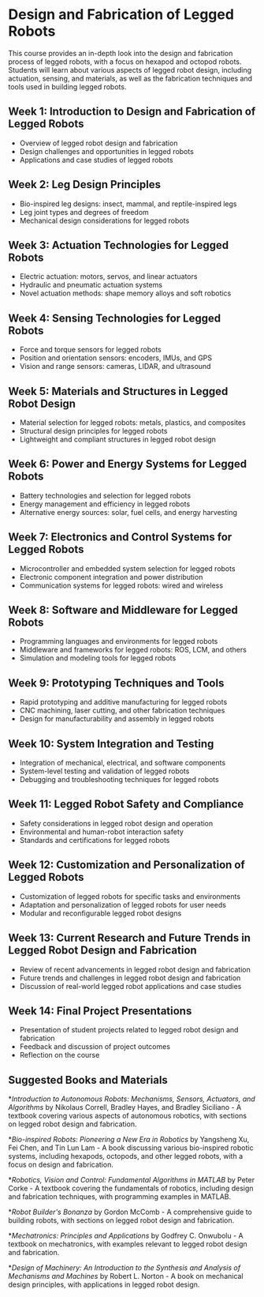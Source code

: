 # Design and Fabrication of Legged Robots

This course provides an in-depth look into the design and fabrication
process of legged robots, with a focus on hexapod and octopod
robots. Students will learn about various aspects of legged robot
design, including actuation, sensing, and materials, as well as the
fabrication techniques and tools used in building legged robots.

## Week 1: Introduction to Design and Fabrication of Legged Robots

*    Overview of legged robot design and fabrication
*    Design challenges and opportunities in legged robots
*    Applications and case studies of legged robots

## Week 2: Leg Design Principles

*    Bio-inspired leg designs: insect, mammal, and reptile-inspired legs
*    Leg joint types and degrees of freedom
*    Mechanical design considerations for legged robots

## Week 3: Actuation Technologies for Legged Robots

*    Electric actuation: motors, servos, and linear actuators
*    Hydraulic and pneumatic actuation systems
*    Novel actuation methods: shape memory alloys and soft robotics

## Week 4: Sensing Technologies for Legged Robots

*    Force and torque sensors for legged robots
*    Position and orientation sensors: encoders, IMUs, and GPS
*    Vision and range sensors: cameras, LIDAR, and ultrasound

## Week 5: Materials and Structures in Legged Robot Design

*    Material selection for legged robots: metals, plastics, and composites
*    Structural design principles for legged robots
*    Lightweight and compliant structures in legged robot design

## Week 6: Power and Energy Systems for Legged Robots

*    Battery technologies and selection for legged robots
*    Energy management and efficiency in legged robots
*    Alternative energy sources: solar, fuel cells, and energy harvesting

## Week 7: Electronics and Control Systems for Legged Robots

*    Microcontroller and embedded system selection for legged robots
*    Electronic component integration and power distribution
*    Communication systems for legged robots: wired and wireless

## Week 8: Software and Middleware for Legged Robots

*    Programming languages and environments for legged robots
*    Middleware and frameworks for legged robots: ROS, LCM, and others
*    Simulation and modeling tools for legged robots

## Week 9: Prototyping Techniques and Tools

*    Rapid prototyping and additive manufacturing for legged robots
*    CNC machining, laser cutting, and other fabrication techniques
*    Design for manufacturability and assembly in legged robots

## Week 10: System Integration and Testing

*    Integration of mechanical, electrical, and software components
*    System-level testing and validation of legged robots
*    Debugging and troubleshooting techniques for legged robots

## Week 11: Legged Robot Safety and Compliance

*    Safety considerations in legged robot design and operation
*    Environmental and human-robot interaction safety
*    Standards and certifications for legged robots

## Week 12: Customization and Personalization of Legged Robots

*    Customization of legged robots for specific tasks and environments
*    Adaptation and personalization of legged robots for user needs
*    Modular and reconfigurable legged robot designs

## Week 13: Current Research and Future Trends in Legged Robot Design and Fabrication

*    Review of recent advancements in legged robot design and fabrication
*    Future trends and challenges in legged robot design and fabrication
*    Discussion of real-world legged robot applications and case studies

## Week 14: Final Project Presentations

*    Presentation of student projects related to legged robot design and fabrication
*    Feedback and discussion of project outcomes
*    Reflection on the course

## Suggested Books and Materials

*_Introduction to Autonomous Robots: Mechanisms, Sensors, Actuators,
and Algorithms_ by Nikolaus Correll, Bradley Hayes, and Bradley
Siciliano - A textbook covering various aspects of autonomous
robotics, with sections on legged robot design and fabrication.

*_Bio-inspired Robots: Pioneering a New Era in Robotics_ by Yangsheng
Xu, Fei Chen, and Tin Lun Lam - A book discussing various bio-inspired
robotic systems, including hexapods, octopods, and other legged
robots, with a focus on design and fabrication.

*_Robotics, Vision and Control: Fundamental Algorithms in MATLAB_ by
Peter Corke - A textbook covering the fundamentals of robotics,
including design and fabrication techniques, with programming examples
in MATLAB.

*_Robot Builder's Bonanza_ by Gordon McComb - A comprehensive guide to
building robots, with sections on legged robot design and fabrication.

*_Mechatronics: Principles and Applications_ by Godfrey C. Onwubolu -
A textbook on mechatronics, with examples relevant to legged robot
design and fabrication.

*_Design of Machinery: An Introduction to the Synthesis and Analysis
of Mechanisms and Machines_ by Robert L. Norton - A book on mechanical
design principles, with applications in legged robot design.
